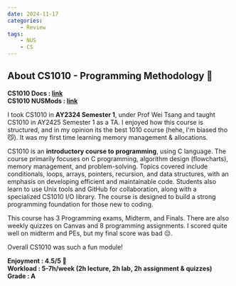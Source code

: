 ```yaml
---
date: 2024-11-17
categories:
    - Review
tags:
    - NUS
    - CS
---
```


## About CS1010 - Programming Methodology 🤟
**CS1010 Docs : [link](https://nus-cs1010.github.io/2324-s1/)**</br>
**CS1010 NUSMods : [link](https://nusmods.com/courses/CS1010/programming-methodology)**

I took CS1010 in **AY2324 Semester 1**, under Prof Wei Tsang and taught CS1010 in AY2425 Semester 1 as a TA. I enjoyed how this course is structured, and in my opinion its the best 1010 course (hehe, I'm biased tho 😼). It was my first time learning memory management & allocations.

CS1010 is an **introductory course to programming**, using C language. The course primarily focuses on C programming, algorithm design (flowcharts), memory management, and problem-solving. Topics covered include conditionals, loops, arrays, pointers, recursion, and data structures, with an emphasis on developing efficient and maintainable code. Students also learn to use Unix tools and GitHub for collaboration, along with a specialized CS1010 I/O library. The course is designed to build a strong programming foundation for those new to coding.

This course has 3 Programming exams, Midterm, and Finals. There are also weekly quizzes on Canvas and 8 programming assignments. I scored quite well on midterm and PEs, but my final score was bad 😔.

Overall CS1010 was such a fun module!

**Enjoyment : 4.5/5 🫶**</br>
**Workload : 5-7h/week (2h lecture, 2h lab, 2h assignment & quizzes)**</br>
**Grade : A**</br>
